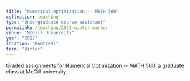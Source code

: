 ```yaml
---
title: "Numerical optimization -- MATH 560"
collection: teaching
type: "Undergraduate course assistant"
permalink: /teaching/2022-winter-marker
venue: "McGill University"
year: "2022"
location: "Montreal"
term: "Winter"
---
```


Graded assignments for Numerical Optimization -- MATH 560, a graduate class at McGill university.